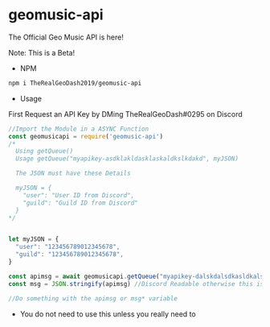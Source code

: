 # geomusic-api
The Official Geo Music API is here!

Note: This is a Beta!

* NPM
```sh
npm i TheRealGeoDash2019/geomusic-api
```

* Usage

First Request an API Key by DMing TheRealGeoDash#0295 on Discord


```js
//Import the Module in a ASYNC Function
const geomusicapi = require('geomusic-api')
/*
  Using getQueue()
  Usage getQueue("myapikey-asdklakldasklaskaldkslkdakd", myJSON)

  The JSON must have these Details

  myJSON = {
    "user": "User ID from Discord",
    "guild": "Guild ID from Discord"
  }
*/


let myJSON = {
  "user": "123456789012345678",
  "guild": "123456789012345678",
}

const apimsg = await geomusicapi.getQueue("myapikey-dalskdalsdkasldkalsdkasldkalsdk", myJSON)
const msg = JSON.stringify(apimsg) //Discord Readable otherwise this is not needed

//Do something with the apimsg or msg* variable
```

* You do not need to use this unless you really need to
